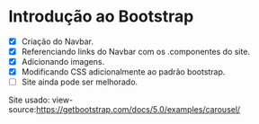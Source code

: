 <h1>Introdução ao Bootstrap</h1>

- [X] Criação do Navbar.
- [X] Referenciando links do Navbar com os .componentes do site.
- [X] Adicionando imagens.
- [X] Modificando CSS adicionalmente ao padrão bootstrap.
- [ ] Site ainda pode ser melhorado.

Site usado: view-source:https://getbootstrap.com/docs/5.0/examples/carousel/
